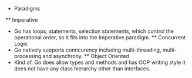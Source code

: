 * Paradigms

** Imperative
  - Go has loops, statements, selection statements, which control the operational order, so it fits into the Imperative paradigm.
** Concurrent Logic
  - Go natively supports conncurency including multi-threading, multi-processing and asynchrony.
** Object Oriented
  - Kind of. Go does allow types and methods and has OOP writing style it does not have any class hierarchy other than interfaces. 
